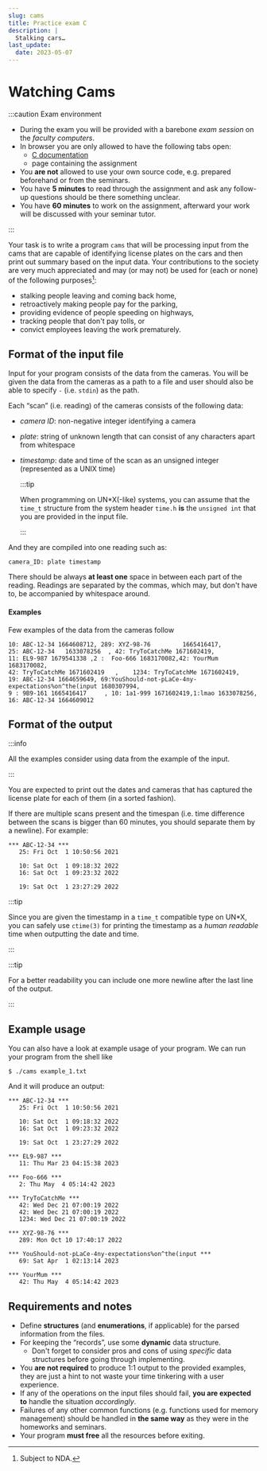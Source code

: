 ```yaml
---
slug: cams
title: Practice exam C
description: |
  Stalking cars…
last_update:
  date: 2023-05-07
---
```


# Watching Cams

:::caution Exam environment

* During the exam you will be provided with a barebone _exam session_ on the
  _faculty computers_.
* In browser you are only allowed to have the following tabs open:
  * [C documentation](https://en.cppreference.com)
  * page containing the assignment
* You **are not** allowed to use your own source code, e.g. prepared beforehand
  or from the seminars.
* You have **5 minutes** to read through the assignment and ask any follow-up
  questions should be there something unclear.
* You have **60 minutes** to work on the assignment, afterward your work will be
  discussed with your seminar tutor.

:::

Your task is to write a program `cams` that will be processing input from the
cams that are capable of identifying license plates on the cars and then
print out summary based on the input data. Your contributions to the society are
very much appreciated and may (or may not) be used for (each or none) of the
following purposes[^1]:

* stalking people leaving and coming back home,
* retroactively making people pay for the parking,
* providing evidence of people speeding on highways,
* tracking people that don't pay tolls, or
* convict employees leaving the work prematurely.

## Format of the input file

Input for your program consists of the data from the cameras. You will be given
the data from the cameras as a path to a file and user should also be able to
specify `-` (i.e. `stdin`) as the path.

Each “scan” (i.e. reading) of the cameras consists of the following data:

* _camera ID_:  non-negative integer identifying a camera
* _plate_:  string of unknown length that can consist of any characters apart
  from whitespace
* _timestamp_: date and time of the scan as an unsigned integer (represented as
  a UNIX time)

  :::tip

  When programming on UN\*X(-like) systems, you can assume that the `time_t`
  structure from the system header `time.h` **is** the `unsigned int` that you
  are provided in the input file.

  :::

And they are compiled into one reading such as:

    camera_ID: plate timestamp

There should be always **at least one** space in between each part of the
reading. Readings are separated by the commas, which may, but don't have to, be
accompanied by whitespace around.

#### Examples

Few examples of the data from the cameras follow

```
10: ABC-12-34 1664608712, 289: XYZ-98-76         1665416417,
25: ABC-12-34   1633078256  , 42: TryToCatchMe 1671602419,
11: EL9-987 1679541338 ,2 :  Foo-666 1683170082,42: YourMum 1683170082,
42: TryToCatchMe 1671602419   ,    1234: TryToCatchMe 1671602419,
19: ABC-12-34 1664659649, 69:YouShould-not-pLaCe-4ny-expectations%on^the(input 1680307994,
9 : 9B9-161 1665416417     , 10: 1a1-999 1671602419,1:lmao 1633078256,
16: ABC-12-34 1664609012
```

## Format of the output

:::info

All the examples consider using data from the example of the input.

:::

You are expected to print out the dates and cameras that has captured the
license plate for each of them (in a sorted fashion).

If there are multiple scans present and the timespan (i.e. time difference
between the scans is bigger than 60 minutes, you should separate them by a
newline). For example:

```
*** ABC-12-34 ***
   25: Fri Oct  1 10:50:56 2021

   10: Sat Oct  1 09:18:32 2022
   16: Sat Oct  1 09:23:32 2022

   19: Sat Oct  1 23:27:29 2022
```

:::tip

Since you are given the timestamp in a `time_t` compatible type on UN\*X, you
can safely use `ctime(3)` for printing the timestamp as a _human readable_ time
when outputting the date and time.

:::


:::tip

For a better readability you can include one more newline after the last line
of the output.

:::

## Example usage

You can also have a look at example usage of your program. We can run your
program from the shell like

    $ ./cams example_1.txt

And it will produce an output:

    *** ABC-12-34 ***
       25: Fri Oct  1 10:50:56 2021
    
       10: Sat Oct  1 09:18:32 2022
       16: Sat Oct  1 09:23:32 2022
    
       19: Sat Oct  1 23:27:29 2022
    
    *** EL9-987 ***
       11: Thu Mar 23 04:15:38 2023
    
    *** Foo-666 ***
       2: Thu May  4 05:14:42 2023
    
    *** TryToCatchMe ***
       42: Wed Dec 21 07:00:19 2022
       42: Wed Dec 21 07:00:19 2022
       1234: Wed Dec 21 07:00:19 2022
    
    *** XYZ-98-76 ***
       289: Mon Oct 10 17:40:17 2022
    
    *** YouShould-not-pLaCe-4ny-expectations%on^the(input ***
       69: Sat Apr  1 02:13:14 2023
    
    *** YourMum ***
       42: Thu May  4 05:14:42 2023

## Requirements and notes

* Define **structures** (and **enumerations**, if applicable) for the parsed
  information from the files.
* For keeping the “records”, use some **dynamic** data structure.
  * Don't forget to consider pros and cons of using _specific_ data structures
    before going through implementing.
* You **are not required** to produce 1:1 output to the provided examples, they
  are just a hint to not waste your time tinkering with a user experience.
* If any of the operations on the input files should fail,
  **you are expected to** handle the situation _accordingly_.
* Failures of any other common functions (e.g. functions used for memory
  management) should be handled in **the same way** as they were in the
  homeworks and seminars.
* Your program **must free** all the resources before exiting.

[^1]: Subject to NDA.
